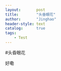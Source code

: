 ```yaml
---
layout:       post
title:        "头昏眼花"
author:       "Jinghao"
header-style: text
catalog:      true
tags:
    - Test
---
```


#头昏眼花



好嘞
